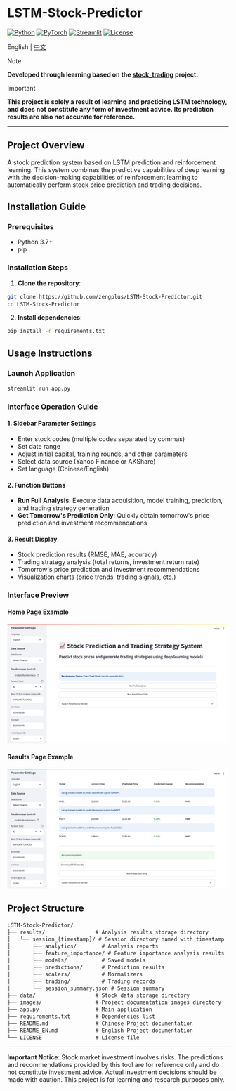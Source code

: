 # LSTM-Stock-Predictor

[![Python](https://img.shields.io/badge/Python-3.7+-blue.svg)](https://www.python.org/)
[![PyTorch](https://img.shields.io/badge/PyTorch-1.0+-red.svg)](https://pytorch.org/)
[![Streamlit](https://img.shields.io/badge/Streamlit-1.0+-green.svg)](https://streamlit.io/)
[![License](https://img.shields.io/badge/License-MIT-yellow.svg)](LICENSE)

English | [中文](README.md)

> [!NOTE]
> **Developed through learning based on the [stock_trading](https://github.com/MilleXi/stock_trading) project.**

> [!IMPORTANT]
> **This project is solely a result of learning and practicing LSTM technology, and does not constitute any form of investment advice. Its prediction results are also not accurate for reference.**

---

## Project Overview

A stock prediction system based on LSTM prediction and reinforcement learning. This system combines the predictive capabilities of deep learning with the decision-making capabilities of reinforcement learning to automatically perform stock price prediction and trading decisions.

## Installation Guide

### Prerequisites
- Python 3.7+
- pip

### Installation Steps

1. **Clone the repository**:
```bash
git clone https://github.com/zengplus/LSTM-Stock-Predictor.git
cd LSTM-Stock-Predictor
```

2. **Install dependencies**:
```bash
pip install -r requirements.txt
```

## Usage Instructions

### Launch Application
```bash
streamlit run app.py
```

### Interface Operation Guide

#### 1. Sidebar Parameter Settings
- Enter stock codes (multiple codes separated by commas)
- Set date range
- Adjust initial capital, training rounds, and other parameters
- Select data source (Yahoo Finance or AKShare)
- Set language (Chinese/English)

#### 2. Function Buttons
- **Run Full Analysis**: Execute data acquisition, model training, prediction, and trading strategy generation
- **Get Tomorrow's Prediction Only**: Quickly obtain tomorrow's price prediction and investment recommendations

#### 3. Result Display
- Stock prediction results (RMSE, MAE, accuracy)
- Trading strategy analysis (total returns, investment return rate)
- Tomorrow's price prediction and investment recommendations
- Visualization charts (price trends, trading signals, etc.)

### Interface Preview

#### Home Page Example
![Home Page](images/home_page.png)

#### Results Page Example
![Results Page](images/results_page.png)

## Project Structure

```
LSTM-Stock-Predictor/
├── results/                # Analysis results storage directory
│   └── session_{timestamp}/ # Session directory named with timestamp
│       ├── analytics/        # Analysis reports
│       ├── feature_importance/ # Feature importance analysis results
│       ├── models/           # Saved models
│       ├── predictions/      # Prediction results
│       ├── scalers/          # Normalizers
│       ├── trading/          # Trading records
│       └── session_summary.json # Session summary
├── data/                   # Stock data storage directory
├── images/                 # Project documentation images directory
├── app.py                  # Main application
├── requirements.txt        # Dependencies list
├── README.md               # Chinese Project documentation
├── README_EN.md            # English Project documentation
└── LICENSE                 # License file
```

---

**Important Notice**: Stock market investment involves risks. The predictions and recommendations provided by this tool are for reference only and do not constitute investment advice. Actual investment decisions should be made with caution. This project is for learning and research purposes only. 